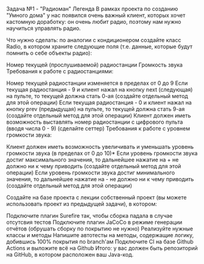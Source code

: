 Задача №1 - "Радиоман"
Легенда
В рамках проекта по созданию "Умного дома" у нас появился очень важный клиент, которых хочет кастомную доработку: он очень любит радио, поэтому нам нужно научиться управлять радио.

Что нужно сделать: по аналогии с кондиционером создайте класс Radio, в котором храните следующие поля (т.е. данные, которые будут помнить о себе объекты радио):

Номер текущей (прослушиваемой) радиостанции
Громкость звука
Требования к работе с радиостанциями:

Номер текущей радиостанции изменяется в пределах от 0 до 9
Если текущая радиостанция - 9 и клиент нажал на кнопку next (следующая) на пульте, то текущей должна стать 0-ая (создайте отдельный метод для этой операции)
Если текущая радиостанция - 0 и клиент нажал на кнопку prev (предыдущая) на пульте, то текущей должна стать 9-ая (создайте отдельный метод для этой операции)
Клиент должен иметь возможность выставлять номер радиостанции с цифрового пульта (вводя числа 0 - 9) (сделайте сеттер)
Требования к работе с уровнем громкости звука:

Клиент должен иметь возможность увеличивать и уменьшать уровень громкости звука (в пределах от 0 до 10)*
Если уровень громкости звука достиг максимального значения, то дальнейшее нажатие на + не должно ни к чему приводить (создайте отдельный метод для этой операции)
Если уровень громкости звука достиг минимального значения, то дальнейшее нажатие на - не должно ни к чему приводить (создайте отдельный метод для этой операции)

Создайте на базе проекта с лекции собственный проект (вы можете использовать проект из предыдущей задачи), в котором:

Подключите плагин Surefire так, чтобы сборка падала в случае отсутсвия тестов
Подключите плагин JaCoCo в режиме генерации отчётов (обрушать сборку по покрытию не нужно)
Реализуйте нужные классы и методы
Напишите автотесты на методы, содержащие логику, добившись 100% покрытия по branch'ам
Подключите CI на базе Github Actions и выложите всё на Github
Итого: у вас должен быть репозиторий на GitHub, в котором расположен ваш Java-код.